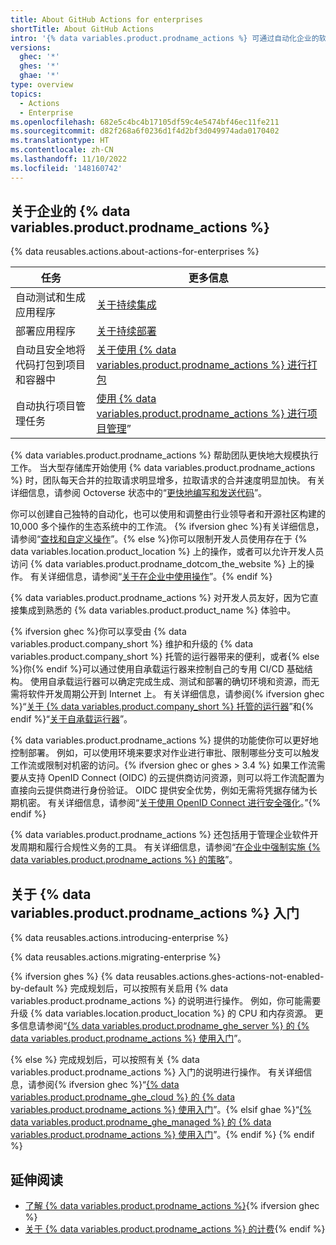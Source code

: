 ```yaml
---
title: About GitHub Actions for enterprises
shortTitle: About GitHub Actions
intro: '{% data variables.product.prodname_actions %} 可通过自动化企业的软件开发周期来提高开发人员生产力。'
versions:
  ghec: '*'
  ghes: '*'
  ghae: '*'
type: overview
topics:
  - Actions
  - Enterprise
ms.openlocfilehash: 682e5c4bc4b17105df59c4e5474bf46ec11fe211
ms.sourcegitcommit: d82f268a6f0236d1f4d2bf3d049974ada0170402
ms.translationtype: HT
ms.contentlocale: zh-CN
ms.lasthandoff: 11/10/2022
ms.locfileid: '148160742'
---
```

## 关于企业的 {% data variables.product.prodname_actions %}

{% data reusables.actions.about-actions-for-enterprises %}

| 任务 | 更多信息 |
| ---- | ---------------- |
| 自动测试和生成应用程序 | [关于持续集成](/actions/automating-builds-and-tests/about-continuous-integration) | 
| 部署应用程序 | [关于持续部署](/actions/deployment/about-deployments/about-continuous-deployment) |
| 自动且安全地将代码打包到项目和容器中 | [关于使用 {% data variables.product.prodname_actions %} 进行打包](/actions/publishing-packages/about-packaging-with-github-actions) |
| 自动执行项目管理任务 | [使用 {% data variables.product.prodname_actions %} 进行项目管理](/actions/managing-issues-and-pull-requests/using-github-actions-for-project-management)” |

{% data variables.product.prodname_actions %} 帮助团队更快地大规模执行工作。 当大型存储库开始使用 {% data variables.product.prodname_actions %} 时，团队每天合并的拉取请求明显增多，拉取请求的合并速度明显加快。 有关详细信息，请参阅 Octoverse 状态中的“[更快地编写和发送代码](https://octoverse.github.com/2021/writing-code-faster/#scale-through-automation)”。

你可以创建自己独特的自动化，也可以使用和调整由行业领导者和开源社区构建的 10,000 多个操作的生态系统中的工作流。 {% ifversion ghec %}有关详细信息，请参阅“[查找和自定义操作](/actions/learn-github-actions/finding-and-customizing-actions)”。{% else %}你可以限制开发人员使用存在于 {% data variables.location.product_location %} 上的操作，或者可以允许开发人员访问 {% data variables.product.prodname_dotcom_the_website %} 上的操作。 有关详细信息，请参阅“[关于在企业中使用操作](/admin/github-actions/managing-access-to-actions-from-githubcom/about-using-actions-in-your-enterprise)”。{% endif %}

{% data variables.product.prodname_actions %} 对开发人员友好，因为它直接集成到熟悉的 {% data variables.product.product_name %} 体验中。

{% ifversion ghec %}你可以享受由 {% data variables.product.company_short %} 维护和升级的 {% data variables.product.company_short %} 托管的运行器带来的便利，或者{% else %}你{% endif %}可以通过使用自承载运行器来控制自己的专用 CI/CD 基础结构。 使用自承载运行器可以确定完成生成、测试和部署的确切环境和资源，而无需将软件开发周期公开到 Internet 上。 有关详细信息，请参阅{% ifversion ghec %}“[关于 {% data variables.product.company_short %} 托管的运行器](/actions/using-github-hosted-runners/about-github-hosted-runners)”和{% endif %}“[关于自承载运行器](/actions/hosting-your-own-runners/about-self-hosted-runners)”。

{% data variables.product.prodname_actions %} 提供的功能使你可以更好地控制部署。 例如，可以使用环境来要求对作业进行审批、限制哪些分支可以触发工作流或限制对机密的访问。{% ifversion ghec or ghes > 3.4 %} 如果工作流需要从支持 OpenID Connect (OIDC) 的云提供商访问资源，则可以将工作流配置为直接向云提供商进行身份验证。 OIDC 提供安全优势，例如无需将凭据存储为长期机密。 有关详细信息，请参阅“[关于使用 OpenID Connect 进行安全强化](/actions/deployment/security-hardening-your-deployments/about-security-hardening-with-openid-connect)。”{% endif %}

{% data variables.product.prodname_actions %} 还包括用于管理企业软件开发周期和履行合规性义务的工具。 有关详细信息，请参阅“[在企业中强制实施 {% data variables.product.prodname_actions %} 的策略](/admin/policies/enforcing-policies-for-your-enterprise/enforcing-policies-for-github-actions-in-your-enterprise)”。

## 关于 {% data variables.product.prodname_actions %} 入门

{% data reusables.actions.introducing-enterprise %}

{% data reusables.actions.migrating-enterprise %}

{% ifversion ghes %} {% data reusables.actions.ghes-actions-not-enabled-by-default %} 完成规划后，可以按照有关启用 {% data variables.product.prodname_actions %} 的说明进行操作。 例如，你可能需要升级 {% data variables.location.product_location %} 的 CPU 和内存资源。 更多信息请参阅“[{% data variables.product.prodname_ghe_server %} 的 {% data variables.product.prodname_actions %} 使用入门](/admin/github-actions/getting-started-with-github-actions-for-your-enterprise/getting-started-with-github-actions-for-github-enterprise-server)”。

{% else %} 完成规划后，可以按照有关 {% data variables.product.prodname_actions %} 入门的说明进行操作。 有关详细信息，请参阅{% ifversion ghec %}“[{% data variables.product.prodname_ghe_cloud %} 的 {% data variables.product.prodname_actions %} 使用入门](/admin/github-actions/getting-started-with-github-actions-for-your-enterprise/getting-started-with-github-actions-for-github-enterprise-cloud)”。{% elsif ghae %}“[{% data variables.product.prodname_ghe_managed %} 的 {% data variables.product.prodname_actions %} 使用入门](/admin/github-actions/getting-started-with-github-actions-for-your-enterprise/getting-started-with-github-actions-for-github-ae)”。{% endif %} {% endif %}

## 延伸阅读

- [了解 {% data variables.product.prodname_actions %}](/actions/learn-github-actions/understanding-github-actions){% ifversion ghec %}
- [关于 {% data variables.product.prodname_actions %} 的计费](/billing/managing-billing-for-github-actions/about-billing-for-github-actions){% endif %}
